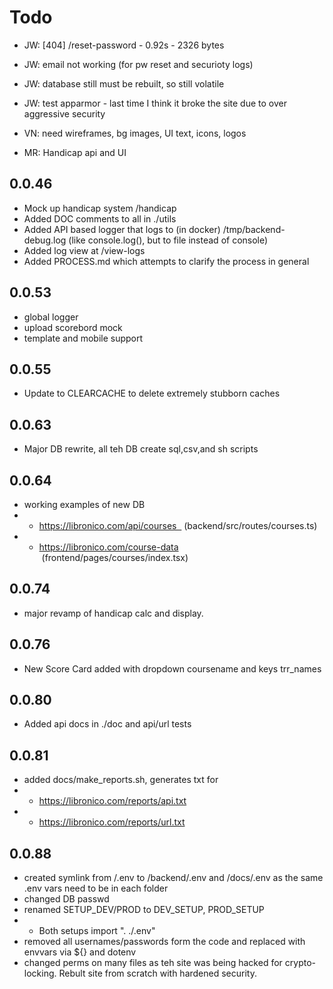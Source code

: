 
# Todo
 - JW: [404] /reset-password - 0.92s - 2326 bytes
 - JW: email not working (for pw reset and securioty logs)
 - JW: database still must be rebuilt, so still volatile
 - JW: test apparmor - last time I think it broke the site due to over aggressive security

 - VN: need wireframes, bg images, UI text, icons, logos
 
 - MR: Handicap api and UI



## 0.0.46
- Mock up handicap system /handicap
- Added DOC comments to all in ./utils
- Added API based logger that logs to (in docker) /tmp/backend-debug.log (like console.log(), but to file instead of console)
- Added log view at /view-logs
- Added PROCESS.md which attempts to clarify the process in general

## 0.0.53
- global logger
- upload scorebord mock
- template and mobile support

## 0.0.55
- Update to CLEARCACHE to delete extremely stubborn caches

## 0.0.63 
- Major DB rewrite, all teh DB create sql,csv,and sh scripts

## 0.0.64
- working examples of new DB
- - https://libronico.com/api/courses   (backend/src/routes/courses.ts)
- - https://libronico.com/course-data  (frontend/pages/courses/index.tsx)

## 0.0.74 
- major revamp of handicap calc and display.  

## 0.0.76
- New Score Card added with dropdown coursename and keys trr_names 

## 0.0.80
- Added api docs in ./doc and api/url tests
 
## 0.0.81
- added docs/make_reports.sh, generates txt for 
- - https://libronico.com/reports/api.txt
- - https://libronico.com/reports/url.txt

## 0.0.88
- created symlink from /.env to /backend/.env and /docs/.env as the same .env vars need to be in each folder 
- changed DB passwd
- renamed SETUP_DEV/PROD to DEV_SETUP, PROD_SETUP
- - Both setups import ". ./.env"
- removed all usernames/passwords form the code and replaced with envvars via ${} and dotenv
- changed perms on many files as teh site was being hacked for crypto-locking.  Rebult site from scratch with hardened security.


